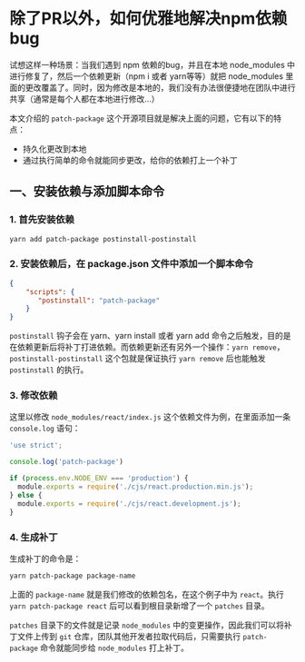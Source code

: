 # 除了PR以外，如何优雅地解决npm依赖 bug

试想这样一种场景：当我们遇到 npm 依赖的bug，并且在本地 node_modules 中进行修复了，然后一个依赖更新（npm i 或者 yarn等等）就把 node_modules 里面的更改覆盖了。同时，因为修改是本地的，我们没有办法很便捷地在团队中进行共享（通常是每个人都在本地进行修改...）

本文介绍的 `patch-package` 这个开源项目就是解决上面的问题，它有以下的特点：

- 持久化更改到本地
- 通过执行简单的命令就能同步更改，给你的依赖打上一个补丁

## 一、安装依赖与添加脚本命令

### 1. 首先安装依赖

```bash
yarn add patch-package postinstall-postinstall
```

### 2. 安装依赖后，在 package.json 文件中添加一个脚本命令

```json
{
    "scripts": {
       "postinstall": "patch-package"
    }
}
```

`postinstall` 钩子会在 yarn、yarn install 或者 yarn add 命令之后触发，目的是在依赖更新后将补丁打进依赖。而依赖更新还有另外一个操作：`yarn remove`，`postinstall-postinstall` 这个包就是保证执行 `yarn remove` 后也能触发 `postinstall` 的执行。

### 3. 修改依赖

这里以修改 `node_modules/react/index.js` 这个依赖文件为例，在里面添加一条 `console.log` 语句：

```js
'use strict';

console.log('patch-package')

if (process.env.NODE_ENV === 'production') {
  module.exports = require('./cjs/react.production.min.js');
} else {
  module.exports = require('./cjs/react.development.js');
}
```

### 4. 生成补丁

生成补丁的命令是：

```bash
yarn patch-package package-name
```

上面的 `package-name` 就是我们修改的依赖包名，在这个例子中为 `react`。执行 `yarn patch-package react` 后可以看到根目录新增了一个 `patches` 目录。

`patches` 目录下的文件就是记录 `node_modules` 中的变更操作，因此我们可以将补丁文件上传到 `git` 仓库，团队其他开发者拉取代码后，只需要执行 `patch-package` 命令就能同步给 `node_modules` 打上补丁。
